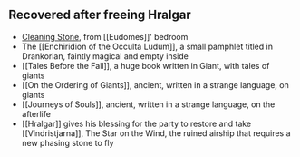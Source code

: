 ## Recovered after freeing Hralgar

- [Cleaning Stone](https://www.dndbeyond.com/magic-items/cleansing-stone), from [[Eudomes]]' bedroom
- The [[Enchiridion of the Occulta Ludum]], a small pamphlet titled in Drankorian, faintly magical and empty inside
- [[Tales Before the Fall]], a huge book written in Giant, with tales of giants
- [[On the Ordering of Giants]], ancient, written in a strange language, on giants
- [[Journeys of Souls]], ancient, written in a strange language, on the afterlife
- [[Hralgar]] gives his blessing for the party to restore and take [[Vindristjarna]], The Star on the Wind, the ruined airship that requires a new phasing stone to fly

